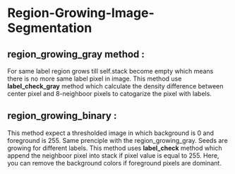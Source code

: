 # Region-Growing-Image-Segmentation

## region_growing_gray method :
For same label region grows till self.stack become empty which means there is no more same label pixel in image. This method use **label_check_gray** method which calculate the density difference between center pixel and 8-neighboor pixels to catogarize the pixel with labels.

## region_growing_binary : 
This method expect a thresholded image in which background is 0 and foreground is 255. Same prenciple with the region_growing_gray. Seeds are growing for different labels. This method uses **label_check** method which append the neighboor pixel into stack if pixel value is equal to 255. Here, you can remove the background colors if foreground pixels are dominant. 
